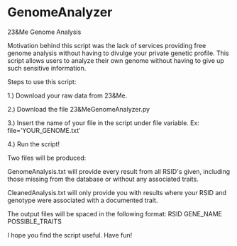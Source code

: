 # GenomeAnalyzer
23&amp;Me Genome Analysis

Motivation behind this script was the lack of services providing free genome analysis without having to divulge your private genetic profile. This script allows users to analyze their own genome without having to give up such sensitive information. 

Steps to use this script:

1.) Download your raw data from 23&Me.

2.) Download the file 23&MeGenomeAnalyzer.py

3.) Insert the name of your file in the script under file variable. Ex: file='YOUR_GENOME.txt'

4.) Run the script!

Two files will be produced:

GenomeAnalysis.txt will provide every result from all RSID's given, including those missing from the database or without any associated traits.

CleanedAnalysis.txt will only provide you with results where your RSID and genotype were associated with a documented trait.

The output files will be spaced in the following format: RSID GENE_NAME POSSIBLE_TRAITS

I hope you find the script useful. Have fun!
